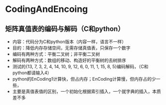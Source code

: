 # CodingAndEncoing
## 矩阵真值表的编码与解码（C和python）
- 内容：代码分为C和python版本（内容一样，语言不一样）
- 目的：降低内存存储空间，无需存储真值表，只保存一个数字
- 编码有两种方式：平衡二叉树；非平衡二叉树
- 解码有两种方式：数组的移动、构造好的平衡树的去树排序
- 测试的{13, 7, 3, 2, 4, 14, 10, 9, 12, 6, 0, 11, 1, 15, 8, 5}编码解码，（C和python都请输入4）
- python的EnCoding1计算快，但占内存；EnCoding计算慢，但内存占的少一些，
- 主要是真值表值的区别，一个初始化根据索引插入，一个就字典的插入，本质差不多


